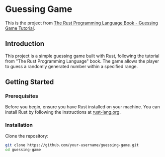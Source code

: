 # Guessing Game

This is the project from [The Rust Programming Language Book - Guessing Game Tutorial](https://doc.rust-lang.org/book/ch02-00-guessing-game-tutorial.html).

## Introduction

This project is a simple guessing game built with Rust, following the tutorial from "The Rust Programming Language" book. The game allows the player to guess a randomly generated number within a specified range.

## Getting Started

### Prerequisites

Before you begin, ensure you have Rust installed on your machine. You can install Rust by following the instructions at [rust-lang.org](https://www.rust-lang.org/).

### Installation

Clone the repository:
```sh
git clone https://github.com/your-username/guessing-game.git
cd guessing-game
